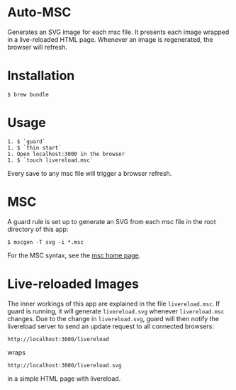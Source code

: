 # Auto-MSC

Generates an SVG image for each msc file. It presents each image wrapped in a live-reloaded HTML page. Whenever an image is regenerated, the browser will refresh.

# Installation

    $ brew bundle

# Usage

    1. $ `guard`
    1. $ `thin start`
    1. Open localhost:3000 in the browser
    1. $ `touch livereload.msc`

Every save to any msc file will trigger a browser refresh.

# MSC

A guard rule is set up to generate an SVG from each msc file in the root directory of this app:

```
$ mscgen -T svg -i *.msc
```

For the MSC syntax, see the [msc home page](http://www.mcternan.me.uk/mscgen/).

# Live-reloaded Images

The inner workings of this app are explained in the file `livereload.msc`. If guard is running, it will generate `livereload.svg` whenever `livereload.msc` changes. Due to the change in `livereload.svg`, guard will then notify the livereload server to send an update request to all connected browsers:

	http://localhost:3000/livereload

wraps

	http://localhost:3000/livereload.svg

in a simple HTML page with livereload.
